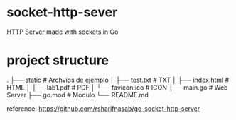 # socket-http-sever
HTTP Server made with sockets in Go

# project structure
.
├── static                          # Archvios de ejemplo
│   ├── test.txt                    # TXT
│   ├── index.html                  # HTML
│   ├── lab1.pdf                    # PDF
│   └── favicon.ico                 # ICON
├── main.go                         # Web Server
├── go.mod                          # Modulo
└── README.md                       

reference: https://github.com/rsharifnasab/go-socket-http-server
